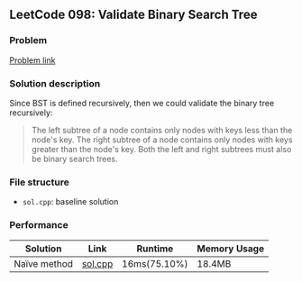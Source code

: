 ## LeetCode 098: Validate Binary Search Tree

### Problem

[Problem link](https://leetcode-cn.com/problems/validate-binary-search-tree/)

### Solution description

Since BST is defined recursively, then we could validate the binary tree recursively:

> The left subtree of a node contains only nodes with keys less than the node's key.
> The right subtree of a node contains only nodes with keys greater than the node's key.
> Both the left and right subtrees must also be binary search trees.

### File structure

 - `sol.cpp`: baseline solution

### Performance

| Solution             | Link         | Runtime | Memory Usage |
| ------------------------ | ------- | ------------ | ------------ |
| Naïve method | [sol.cpp](sol.cpp) | 16ms(75.10%) | 18.4MB |

